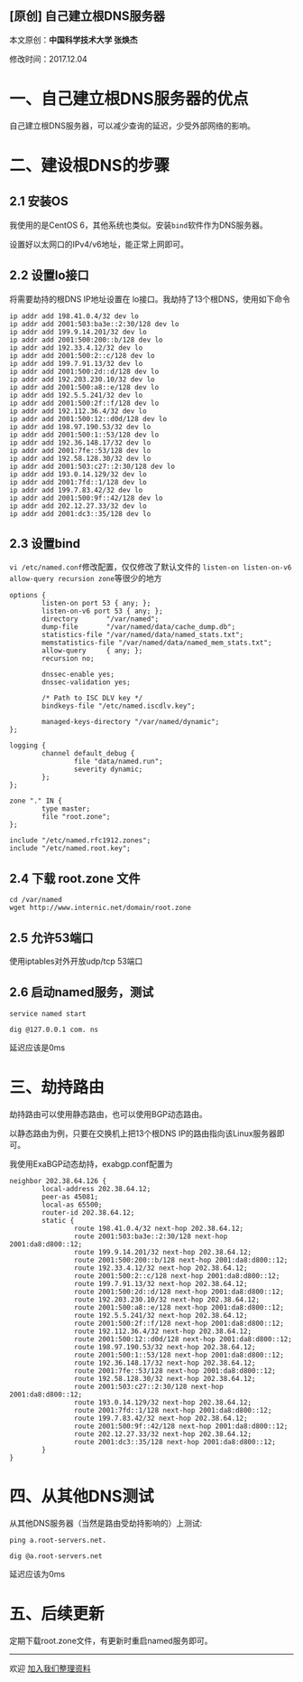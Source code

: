 ## [原创] 自己建立根DNS服务器

本文原创：**中国科学技术大学 张焕杰**

修改时间：2017.12.04

# 一、自己建立根DNS服务器的优点

自己建立根DNS服务器，可以减少查询的延迟，少受外部网络的影响。

# 二、建设根DNS的步骤

## 2.1 安装OS

我使用的是CentOS 6，其他系统也类似。安装`bind`软件作为DNS服务器。

设置好以太网口的IPv4/v6地址，能正常上网即可。

## 2.2 设置lo接口

将需要劫持的根DNS IP地址设置在 lo接口。我劫持了13个根DNS，使用如下命令
```
ip addr add 198.41.0.4/32 dev lo
ip addr add 2001:503:ba3e::2:30/128 dev lo
ip addr add 199.9.14.201/32 dev lo
ip addr add 2001:500:200::b/128 dev lo
ip addr add 192.33.4.12/32 dev lo
ip addr add 2001:500:2::c/128 dev lo
ip addr add 199.7.91.13/32 dev lo
ip addr add 2001:500:2d::d/128 dev lo
ip addr add 192.203.230.10/32 dev lo
ip addr add 2001:500:a8::e/128 dev lo
ip addr add 192.5.5.241/32 dev lo
ip addr add 2001:500:2f::f/128 dev lo
ip addr add 192.112.36.4/32 dev lo
ip addr add 2001:500:12::d0d/128 dev lo
ip addr add 198.97.190.53/32 dev lo
ip addr add 2001:500:1::53/128 dev lo
ip addr add 192.36.148.17/32 dev lo
ip addr add 2001:7fe::53/128 dev lo
ip addr add 192.58.128.30/32 dev lo
ip addr add 2001:503:c27::2:30/128 dev lo
ip addr add 193.0.14.129/32 dev lo
ip addr add 2001:7fd::1/128 dev lo
ip addr add 199.7.83.42/32 dev lo
ip addr add 2001:500:9f::42/128 dev lo
ip addr add 202.12.27.33/32 dev lo
ip addr add 2001:dc3::35/128 dev lo
```

## 2.3 设置bind

`vi /etc/named.conf`修改配置，仅仅修改了默认文件的 `listen-on listen-on-v6 allow-query recursion zone`等很少的地方

```
options {
        listen-on port 53 { any; };
        listen-on-v6 port 53 { any; };
        directory       "/var/named";
        dump-file       "/var/named/data/cache_dump.db";
        statistics-file "/var/named/data/named_stats.txt";
        memstatistics-file "/var/named/data/named_mem_stats.txt";
        allow-query     { any; };
        recursion no;

        dnssec-enable yes;
        dnssec-validation yes;

        /* Path to ISC DLV key */
        bindkeys-file "/etc/named.iscdlv.key";

        managed-keys-directory "/var/named/dynamic";
};

logging {
        channel default_debug {
                file "data/named.run";
                severity dynamic;
        };
};

zone "." IN {
        type master;
        file "root.zone";
};

include "/etc/named.rfc1912.zones";
include "/etc/named.root.key";
```

## 2.4 下载 root.zone 文件

```
cd /var/named
wget http://www.internic.net/domain/root.zone
```

## 2.5 允许53端口

使用iptables对外开放udp/tcp 53端口

## 2.6 启动named服务，测试

```
service named start

dig @127.0.0.1 com. ns
```
延迟应该是0ms


# 三、劫持路由

劫持路由可以使用静态路由，也可以使用BGP动态路由。

以静态路由为例，只要在交换机上把13个根DNS IP的路由指向该Linux服务器即可。

我使用ExaBGP动态劫持，exabgp.conf配置为
```
neighbor 202.38.64.126 {
        local-address 202.38.64.12;
        peer-as 45081;
        local-as 65500;
        router-id 202.38.64.12;
        static {
                route 198.41.0.4/32 next-hop 202.38.64.12;
                route 2001:503:ba3e::2:30/128 next-hop 2001:da8:d800::12;
                route 199.9.14.201/32 next-hop 202.38.64.12;
                route 2001:500:200::b/128 next-hop 2001:da8:d800::12;
                route 192.33.4.12/32 next-hop 202.38.64.12;
                route 2001:500:2::c/128 next-hop 2001:da8:d800::12;
                route 199.7.91.13/32 next-hop 202.38.64.12;
                route 2001:500:2d::d/128 next-hop 2001:da8:d800::12;
                route 192.203.230.10/32 next-hop 202.38.64.12;
                route 2001:500:a8::e/128 next-hop 2001:da8:d800::12;
                route 192.5.5.241/32 next-hop 202.38.64.12;
                route 2001:500:2f::f/128 next-hop 2001:da8:d800::12;
                route 192.112.36.4/32 next-hop 202.38.64.12;
                route 2001:500:12::d0d/128 next-hop 2001:da8:d800::12;
                route 198.97.190.53/32 next-hop 202.38.64.12;
                route 2001:500:1::53/128 next-hop 2001:da8:d800::12;
                route 192.36.148.17/32 next-hop 202.38.64.12;
                route 2001:7fe::53/128 next-hop 2001:da8:d800::12;
                route 192.58.128.30/32 next-hop 202.38.64.12;
                route 2001:503:c27::2:30/128 next-hop 2001:da8:d800::12;
                route 193.0.14.129/32 next-hop 202.38.64.12;
                route 2001:7fd::1/128 next-hop 2001:da8:d800::12;
                route 199.7.83.42/32 next-hop 202.38.64.12;
                route 2001:500:9f::42/128 next-hop 2001:da8:d800::12;
                route 202.12.27.33/32 next-hop 202.38.64.12;
                route 2001:dc3::35/128 next-hop 2001:da8:d800::12;
        }
}
```

# 四、从其他DNS测试

从其他DNS服务器（当然是路由受劫持影响的）上测试:
```
ping a.root-servers.net.

dig @a.root-servers.net 
```
延迟应该为0ms

# 五、后续更新

定期下载root.zone文件，有更新时重启named服务即可。
***
欢迎 [加入我们整理资料](https://github.com/bg6cq/ITTS)
